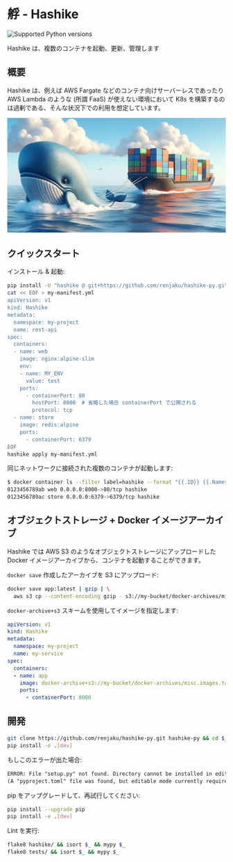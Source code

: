 # 艀 - Hashike

![Supported Python versions](https://img.shields.io/badge/python-%3E%3D3.9-%2334D058.svg)

Hashike は、複数のコンテナを起動、更新、管理します

## 概要

Hashike は、例えば AWS Fargate などのコンテナ向けサーバーレスであったり
AWS Lambda のような (所謂 FaaS) が使えない環境において
K8s を構築するのは過剰である、そんな状況下での利用を想定しています。

![Image](image.jpg)

## クイックスタート

インストール & 起動:

```sh
pip install -U "hashike @ git+https://github.com/renjaku/hashike-py.git"
cat << EOF > my-manifest.yml
apiVersion: v1
kind: Hashike
metadata:
  namespace: my-project
  name: rest-api
spec:
  containers:
  - name: web
    image: nginx:alpine-slim
    env:
    - name: MY_ENV
      value: test
    ports:
      - containerPort: 80
        hostPort: 8000  # 省略した場合 containerPort で公開される
        protocol: tcp
  - name: store
    image: redis:alpine
    ports:
      - containerPort: 6379
EOF
hashike apply my-manifest.yml
```

同じネットワークに接続された複数のコンテナが起動します:

```sh
$ docker container ls --filter label=hashike --format "{{.ID}} {{.Names}} {{.Ports}} {{.Networks}}"
0123456789ab web 0.0.0.0:8000->80/tcp hashike
0123456789ac store 0.0.0.0:6379->6379/tcp hashike
```

## オブジェクトストレージ + Docker イメージアーカイブ

Hashike では AWS S3 のようなオブジェクトストレージにアップロードした Docker イメージアーカイブから、コンテナを起動することができます。

`docker save` 作成したアーカイブを S3 にアップロード:

```sh
docker save app:latest | gzip | \
  aws s3 cp --content-encoding gzip - s3://my-bucket/docker-archives/misc.images.tar.gz
```

`docker-archive+s3` スキームを使用してイメージを指定します:

```yml
apiVersion: v1
kind: Hashike
metadata:
  namespace: my-project
  name: my-service
spec:
  containers:
  - name: app
    image: docker-archive+s3://my-bucket/docker-archives/misc.images.tar.gz/app:latest
    ports:
      - containerPort: 8000
```

## 開発

```sh
git clone https://github.com/renjaku/hashike-py.git hashike-py && cd $_
pip install -e .[dev]
```

もしこのエラーが出た場合:

```txt
ERROR: File "setup.py" not found. Directory cannot be installed in editable mode: /path/to/repo
(A "pyproject.toml" file was found, but editable mode currently requires a setup.py based build.)
```

pip をアップグレードして、再試行してください:

```sh
pip install --upgrade pip
pip install -e .[dev]
```

Lint を実行:

```sh
flake8 hashike/ && isort $_ && mypy $_
flake8 tests/ && isort $_ && mypy $_
```
